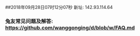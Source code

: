 ##2018年09月28日07时12分07秒 新址: 142.93.114.64
### 兔友常见问题及解答: https://github.com/wanggonging/d/blob/w/FAQ.md
